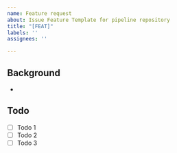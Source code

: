 ```yaml
---
name: Feature request
about: Issue Feature Template for pipeline repository
title: "[FEAT]"
labels: ''
assignees: ''

---
```


## Background
-

## Todo
- [ ] Todo 1
- [ ] Todo 2
- [ ] Todo 3